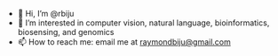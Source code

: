 - 👋 Hi, I’m @rbiju
- 👀 I’m interested in computer vision, natural language, bioinformatics, biosensing, and genomics
- 📫 How to reach me: email me at raymondbiju@gmail.com

<!---
rbiju/rbiju is a ✨ special ✨ repository because its `README.md` (this file) appears on your GitHub profile.
You can click the Preview link to take a look at your changes.
--->
